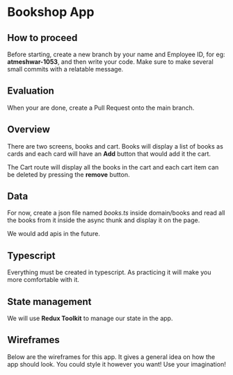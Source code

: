 # Bookshop App

## How to proceed

Before starting, create a new branch by your name and Employee ID, for eg: **atmeshwar-1053**, and then write your code.
Make sure to make several small commits with a relatable message.

## Evaluation

When your are done, create a Pull Request onto the main branch.

## Overview

There are two screens, books and cart. Books will display a list of books as cards and each card will have an **Add** button that would add it the cart.

The Cart route will display all the books in the cart and each cart item can be deleted by pressing the **remove** button.

## Data

For now, create a json file named *books.ts* inside domain/books and read all the books from it inside the async thunk and display it on the page.

We would add apis in the future.

## Typescript

Everything must be created in typescript. As practicing it will make you more comfortable with it.

## State management

We will use **Redux Toolkit** to manage our state in the app.

## Wireframes

Below are the wireframes for this app. It gives a general idea on how the app should look.
You could style it however you want! Use your imagination!

